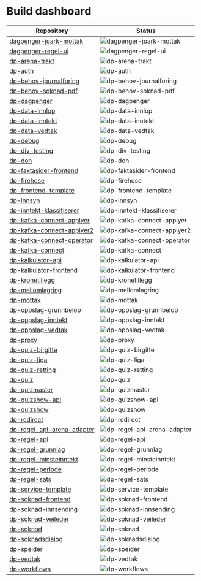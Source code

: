 # Build dashboard

| Repository | Status |
| --- | --- |
| [dagpenger-joark-mottak](https://github.com/navikt/dagpenger-joark-mottak/actions) | ![dagpenger-joark-mottak](https://github.com/navikt/dagpenger-joark-mottak/actions/workflows/deploy.yml/badge.svg) |
| [dagpenger-regel-ui](https://github.com/navikt/dagpenger-regel-ui/actions) | ![dagpenger-regel-ui](https://github.com/navikt/dagpenger-regel-ui/actions/workflows/deploy.yaml/badge.svg) |
| [dp-arena-trakt](https://github.com/navikt/dp-arena-trakt/actions) | ![dp-arena-trakt](https://github.com/navikt/dp-arena-trakt/actions/workflows/deploy.yaml/badge.svg) |
| [dp-auth](https://github.com/navikt/dp-auth/actions) | ![dp-auth](https://github.com/navikt/dp-auth/actions/workflows/deploy.yaml/badge.svg) |
| [dp-behov-journalforing](https://github.com/navikt/dp-behov-journalforing/actions) | ![dp-behov-journalforing](https://github.com/navikt/dp-behov-journalforing/actions/workflows/deploy.yml/badge.svg) |
| [dp-behov-soknad-pdf](https://github.com/navikt/dp-behov-soknad-pdf/actions) | ![dp-behov-soknad-pdf](https://github.com/navikt/dp-behov-soknad-pdf/actions/workflows/deploy.yml/badge.svg) |
| [dp-dagpenger](https://github.com/navikt/dp-dagpenger/actions) | ![dp-dagpenger](https://github.com/navikt/dp-dagpenger/actions/workflows/deploy.yml/badge.svg) |
| [dp-data-innlop](https://github.com/navikt/dp-data-innlop/actions) | ![dp-data-innlop](https://github.com/navikt/dp-data-innlop/actions/workflows/deploy.yaml/badge.svg) |
| [dp-data-inntekt](https://github.com/navikt/dp-data-inntekt/actions) | ![dp-data-inntekt](https://github.com/navikt/dp-data-inntekt/actions/workflows/deploy.yaml/badge.svg) |
| [dp-data-vedtak](https://github.com/navikt/dp-data-vedtak/actions) | ![dp-data-vedtak](https://github.com/navikt/dp-data-vedtak/actions/workflows/deploy.yaml/badge.svg) |
| [dp-debug](https://github.com/navikt/dp-debug/actions) | ![dp-debug](https://github.com/navikt/dp-debug/actions/workflows/deploy.yml/badge.svg) |
| [dp-div-testing](https://github.com/navikt/dp-div-testing/actions) | ![dp-div-testing](https://github.com/navikt/dp-div-testing/actions/workflows/deploy.yaml/badge.svg) |
| [dp-doh](https://github.com/navikt/dp-doh/actions) | ![dp-doh](https://github.com/navikt/dp-doh/actions/workflows/deploy.yml/badge.svg) |
| [dp-faktasider-frontend](https://github.com/navikt/dp-faktasider-frontend/actions) | ![dp-faktasider-frontend](https://github.com/navikt/dp-faktasider-frontend/actions/workflows/deploy.yml/badge.svg) |
| [dp-firehose](https://github.com/navikt/dp-firehose/actions) | ![dp-firehose](https://github.com/navikt/dp-firehose/actions/workflows/deploy.yaml/badge.svg) |
| [dp-frontend-template](https://github.com/navikt/dp-frontend-template/actions) | ![dp-frontend-template](https://github.com/navikt/dp-frontend-template/actions/workflows/workflows/badge.svg) |
| [dp-innsyn](https://github.com/navikt/dp-innsyn/actions) | ![dp-innsyn](https://github.com/navikt/dp-innsyn/actions/workflows/deploy.yml/badge.svg) |
| [dp-inntekt-klassifiserer](https://github.com/navikt/dp-inntekt-klassifiserer/actions) | ![dp-inntekt-klassifiserer](https://github.com/navikt/dp-inntekt-klassifiserer/actions/workflows/deploy.yml/badge.svg) |
| [dp-kafka-connect-applyer](https://github.com/navikt/dp-kafka-connect-applyer/actions) | ![dp-kafka-connect-applyer](https://github.com/navikt/dp-kafka-connect-applyer/actions/workflows/deploy.yaml/badge.svg) |
| [dp-kafka-connect-applyer2](https://github.com/navikt/dp-kafka-connect-applyer2/actions) | ![dp-kafka-connect-applyer2](https://github.com/navikt/dp-kafka-connect-applyer2/actions/workflows/deploy.yaml/badge.svg) |
| [dp-kafka-connect-operator](https://github.com/navikt/dp-kafka-connect-operator/actions) | ![dp-kafka-connect-operator](https://github.com/navikt/dp-kafka-connect-operator/actions/workflows/deploy.yaml/badge.svg) |
| [dp-kafka-connect](https://github.com/navikt/dp-kafka-connect/actions) | ![dp-kafka-connect](https://github.com/navikt/dp-kafka-connect/actions/workflows/deploy.yaml/badge.svg) |
| [dp-kalkulator-api](https://github.com/navikt/dp-kalkulator-api/actions) | ![dp-kalkulator-api](https://github.com/navikt/dp-kalkulator-api/actions/workflows/deploy.yaml/badge.svg) |
| [dp-kalkulator-frontend](https://github.com/navikt/dp-kalkulator-frontend/actions) | ![dp-kalkulator-frontend](https://github.com/navikt/dp-kalkulator-frontend/actions/workflows/deploy.yml/badge.svg) |
| [dp-kronetillegg](https://github.com/navikt/dp-kronetillegg/actions) | ![dp-kronetillegg](https://github.com/navikt/dp-kronetillegg/actions/workflows/deploy.yaml/badge.svg) |
| [dp-mellomlagring](https://github.com/navikt/dp-mellomlagring/actions) | ![dp-mellomlagring](https://github.com/navikt/dp-mellomlagring/actions/workflows/deploy.yml/badge.svg) |
| [dp-mottak](https://github.com/navikt/dp-mottak/actions) | ![dp-mottak](https://github.com/navikt/dp-mottak/actions/workflows/deploy.yaml/badge.svg) |
| [dp-oppslag-grunnbelop](https://github.com/navikt/dp-oppslag-grunnbelop/actions) | ![dp-oppslag-grunnbelop](https://github.com/navikt/dp-oppslag-grunnbelop/actions/workflows/deploy.yaml/badge.svg) |
| [dp-oppslag-inntekt](https://github.com/navikt/dp-oppslag-inntekt/actions) | ![dp-oppslag-inntekt](https://github.com/navikt/dp-oppslag-inntekt/actions/workflows/deploy.yml/badge.svg) |
| [dp-oppslag-vedtak](https://github.com/navikt/dp-oppslag-vedtak/actions) | ![dp-oppslag-vedtak](https://github.com/navikt/dp-oppslag-vedtak/actions/workflows/deploy.yml/badge.svg) |
| [dp-proxy](https://github.com/navikt/dp-proxy/actions) | ![dp-proxy](https://github.com/navikt/dp-proxy/actions/workflows/deploy.yaml/badge.svg) |
| [dp-quiz-birgitte](https://github.com/navikt/dp-quiz-birgitte/actions) | ![dp-quiz-birgitte](https://github.com/navikt/dp-quiz-birgitte/actions/workflows/deploy.yml/badge.svg) |
| [dp-quiz-liga](https://github.com/navikt/dp-quiz-liga/actions) | ![dp-quiz-liga](https://github.com/navikt/dp-quiz-liga/actions/workflows/deploy.yaml/badge.svg) |
| [dp-quiz-retting](https://github.com/navikt/dp-quiz-retting/actions) | ![dp-quiz-retting](https://github.com/navikt/dp-quiz-retting/actions/workflows/deploy.yml/badge.svg) |
| [dp-quiz](https://github.com/navikt/dp-quiz/actions) | ![dp-quiz](https://github.com/navikt/dp-quiz/actions/workflows/deploy.yml/badge.svg) |
| [dp-quizmaster](https://github.com/navikt/dp-quizmaster/actions) | ![dp-quizmaster](https://github.com/navikt/dp-quizmaster/actions/workflows/deploy.yaml/badge.svg) |
| [dp-quizshow-api](https://github.com/navikt/dp-quizshow-api/actions) | ![dp-quizshow-api](https://github.com/navikt/dp-quizshow-api/actions/workflows/deploy.yaml/badge.svg) |
| [dp-quizshow](https://github.com/navikt/dp-quizshow/actions) | ![dp-quizshow](https://github.com/navikt/dp-quizshow/actions/workflows/deploy.yml/badge.svg) |
| [dp-redirect](https://github.com/navikt/dp-redirect/actions) | ![dp-redirect](https://github.com/navikt/dp-redirect/actions/workflows/deploy.yml/badge.svg) |
| [dp-regel-api-arena-adapter](https://github.com/navikt/dp-regel-api-arena-adapter/actions) | ![dp-regel-api-arena-adapter](https://github.com/navikt/dp-regel-api-arena-adapter/actions/workflows/deploy.yml/badge.svg) |
| [dp-regel-api](https://github.com/navikt/dp-regel-api/actions) | ![dp-regel-api](https://github.com/navikt/dp-regel-api/actions/workflows/deploy.yml/badge.svg) |
| [dp-regel-grunnlag](https://github.com/navikt/dp-regel-grunnlag/actions) | ![dp-regel-grunnlag](https://github.com/navikt/dp-regel-grunnlag/actions/workflows/deploy.yml/badge.svg) |
| [dp-regel-minsteinntekt](https://github.com/navikt/dp-regel-minsteinntekt/actions) | ![dp-regel-minsteinntekt](https://github.com/navikt/dp-regel-minsteinntekt/actions/workflows/deploy.yml/badge.svg) |
| [dp-regel-periode](https://github.com/navikt/dp-regel-periode/actions) | ![dp-regel-periode](https://github.com/navikt/dp-regel-periode/actions/workflows/deploy.yml/badge.svg) |
| [dp-regel-sats](https://github.com/navikt/dp-regel-sats/actions) | ![dp-regel-sats](https://github.com/navikt/dp-regel-sats/actions/workflows/deploy.yml/badge.svg) |
| [dp-service-template](https://github.com/navikt/dp-service-template/actions) | ![dp-service-template](https://github.com/navikt/dp-service-template/actions/workflows/deploy.yml/badge.svg) |
| [dp-soknad-frontend](https://github.com/navikt/dp-soknad-frontend/actions) | ![dp-soknad-frontend](https://github.com/navikt/dp-soknad-frontend/actions/workflows/deploy.yml/badge.svg) |
| [dp-soknad-innsending](https://github.com/navikt/dp-soknad-innsending/actions) | ![dp-soknad-innsending](https://github.com/navikt/dp-soknad-innsending/actions/workflows/deploy.yml/badge.svg) |
| [dp-soknad-veileder](https://github.com/navikt/dp-soknad-veileder/actions) | ![dp-soknad-veileder](https://github.com/navikt/dp-soknad-veileder/actions/workflows/deploy.yml/badge.svg) |
| [dp-soknad](https://github.com/navikt/dp-soknad/actions) | ![dp-soknad](https://github.com/navikt/dp-soknad/actions/workflows/deploy.yaml/badge.svg) |
| [dp-soknadsdialog](https://github.com/navikt/dp-soknadsdialog/actions) | ![dp-soknadsdialog](https://github.com/navikt/dp-soknadsdialog/actions/workflows/deploy.yml/badge.svg) |
| [dp-speider](https://github.com/navikt/dp-speider/actions) | ![dp-speider](https://github.com/navikt/dp-speider/actions/workflows/deploy.yml/badge.svg) |
| [dp-vedtak](https://github.com/navikt/dp-vedtak/actions) | ![dp-vedtak](https://github.com/navikt/dp-vedtak/actions/workflows/deploy.yaml/badge.svg) |
| [dp-workflows](https://github.com/navikt/dp-workflows/actions) | ![dp-workflows](https://github.com/navikt/dp-workflows/actions/workflows/deploy.yaml/badge.svg) |
